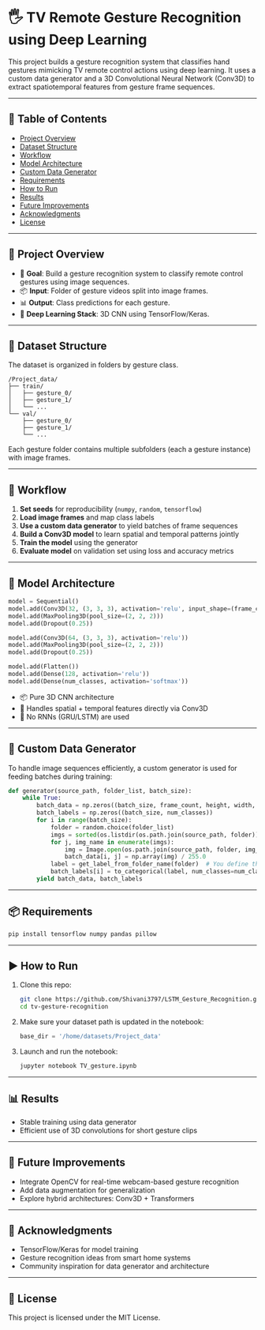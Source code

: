 # 🖐️ TV Remote Gesture Recognition using Deep Learning

This project builds a gesture recognition system that classifies hand gestures mimicking TV remote control actions using deep learning. It uses a custom data generator and a 3D Convolutional Neural Network (Conv3D) to extract spatiotemporal features from gesture frame sequences.

---

## 📌 Table of Contents

- [Project Overview](#-project-overview)
- [Dataset Structure](#-dataset-structure)
- [Workflow](#-workflow)
- [Model Architecture](#-model-architecture)
- [Custom Data Generator](#-custom-data-generator)
- [Requirements](#-requirements)
- [How to Run](#-how-to-run)
- [Results](#-results)
- [Future Improvements](#-future-improvements)
- [Acknowledgments](#-acknowledgments)
- [License](#-license)

---

## 🧠 Project Overview

- 🎯 **Goal**: Build a gesture recognition system to classify remote control gestures using image sequences.
- 📦 **Input**: Folder of gesture videos split into image frames.
- 📊 **Output**: Class predictions for each gesture.
- 🧠 **Deep Learning Stack**: 3D CNN using TensorFlow/Keras.

---

## 📂 Dataset Structure

The dataset is organized in folders by gesture class.

```
/Project_data/
├── train/
│   ├── gesture_0/
│   ├── gesture_1/
│   └── ...
└── val/
    ├── gesture_0/
    ├── gesture_1/
    └── ...
```

Each gesture folder contains multiple subfolders (each a gesture instance) with image frames.

---

## 🔁 Workflow

1. **Set seeds** for reproducibility (`numpy`, `random`, `tensorflow`)
2. **Load image frames** and map class labels
3. **Use a custom data generator** to yield batches of frame sequences
4. **Build a Conv3D model** to learn spatial and temporal patterns jointly
5. **Train the model** using the generator
6. **Evaluate model** on validation set using loss and accuracy metrics

---

## 🧠 Model Architecture

```python
model = Sequential()
model.add(Conv3D(32, (3, 3, 3), activation='relu', input_shape=(frame_count, height, width, 3)))
model.add(MaxPooling3D(pool_size=(2, 2, 2)))
model.add(Dropout(0.25))

model.add(Conv3D(64, (3, 3, 3), activation='relu'))
model.add(MaxPooling3D(pool_size=(2, 2, 2)))
model.add(Dropout(0.25))

model.add(Flatten())
model.add(Dense(128, activation='relu'))
model.add(Dense(num_classes, activation='softmax'))
```

- 📦 Pure 3D CNN architecture
- 🎥 Handles spatial + temporal features directly via Conv3D
- 🔁 No RNNs (GRU/LSTM) are used

---

## 🔄 Custom Data Generator

To handle image sequences efficiently, a custom generator is used for feeding batches during training:

```python
def generator(source_path, folder_list, batch_size):
    while True:
        batch_data = np.zeros((batch_size, frame_count, height, width, 3))
        batch_labels = np.zeros((batch_size, num_classes))
        for i in range(batch_size):
            folder = random.choice(folder_list)
            imgs = sorted(os.listdir(os.path.join(source_path, folder)))[:frame_count]
            for j, img_name in enumerate(imgs):
                img = Image.open(os.path.join(source_path, folder, img_name)).resize((width, height))
                batch_data[i, j] = np.array(img) / 255.0
            label = get_label_from_folder_name(folder)  # You define this function
            batch_labels[i] = to_categorical(label, num_classes=num_classes)
        yield batch_data, batch_labels
```

---

## 📦 Requirements

```bash
pip install tensorflow numpy pandas pillow
```

---

## ▶️ How to Run

1. Clone this repo:
   ```bash
   git clone https://github.com/Shivani3797/LSTM_Gesture_Recognition.git
   cd tv-gesture-recognition
   ```

2. Make sure your dataset path is updated in the notebook:
   ```python
   base_dir = '/home/datasets/Project_data'
   ```

3. Launch and run the notebook:
   ```bash
   jupyter notebook TV_gesture.ipynb
   ```

---

## 📊 Results

- Stable training using data generator
- Efficient use of 3D convolutions for short gesture clips

---

## 🔮 Future Improvements

- Integrate OpenCV for real-time webcam-based gesture recognition
- Add data augmentation for generalization
- Explore hybrid architectures: Conv3D + Transformers

---

## 🙌 Acknowledgments

- TensorFlow/Keras for model training
- Gesture recognition ideas from smart home systems
- Community inspiration for data generator and architecture

---

## 📄 License

This project is licensed under the MIT License.
```
